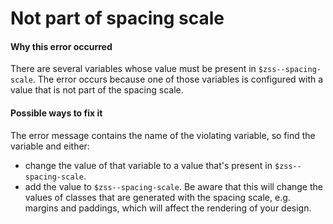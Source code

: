 # Not part of spacing scale

#### Why this error occurred

There are several variables whose value must be present in `$zss--spacing-scale`. The error
occurs because one of those variables is configured with a value that is not part of the spacing scale.

#### Possible ways to fix it

The error message contains the name of the violating variable, so find the variable and either:

- change the value of that variable to a value that's present in `$zss--spacing-scale`.
- add the value to `$zss--spacing-scale`. Be aware that this will change the values of classes
that are generated with the spacing scale, e.g. margins and paddings, which will affect
the rendering of your design.
